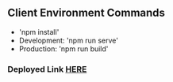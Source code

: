 ## Client Environment Commands

* 'npm install'
* Development: 'npm run serve'
* Production: 'npm run build'

### Deployed Link [HERE](https://whats-appening.firebaseapp.com/#/)
